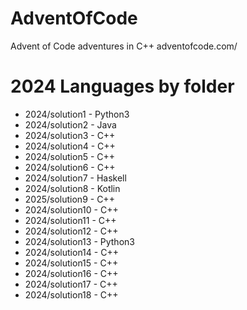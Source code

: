 # AdventOfCode
Advent of Code adventures in C++ adventofcode.com/

# 2024 Languages by folder

- 2024/solution1 - Python3
- 2024/solution2 - Java
- 2024/solution3 - C++
- 2024/solution4 - C++
- 2024/solution5 - C++
- 2024/solution6 - C++
- 2024/solution7 - Haskell
- 2024/solution8 - Kotlin
- 2025/solution9 - C++
- 2024/solution10 - C++
- 2024/solution11 - C++
- 2024/solution12 - C++
- 2024/solution13 - Python3
- 2024/solution14 - C++
- 2024/solution15 - C++
- 2024/solution16 - C++
- 2024/solution17 - C++
- 2024/solution18 - C++

